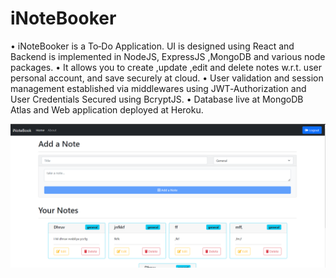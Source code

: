 # iNoteBooker

• iNoteBooker is a To‑Do Application. UI is designed using React and Backend is implemented in NodeJS, ExpressJS ,MongoDB
and various node packages.
• It allows you to create ,update ,edit and delete notes w.r.t. user personal account, and save securely at cloud.
• User validation and session management established via middlewares using JWT‑Authorization and User Credentials Secured
using BcryptJS.
• Database live at MongoDB Atlas and Web application deployed at Heroku.

<img src="./inotebook.png">
